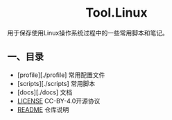 # <h1 align="center">Tool.Linux</h1>
用于保存使用Linux操作系统过程中的一些常用脚本和笔记。

## 一、目录 

* [profile][./profile] 常用配置文件
* [scripts][./scripts] 常用脚本
* [docs][./docs] 文档
* [LICENSE](LICENSE) CC-BY-4.0开源协议
* [README](README.md) 仓库说明